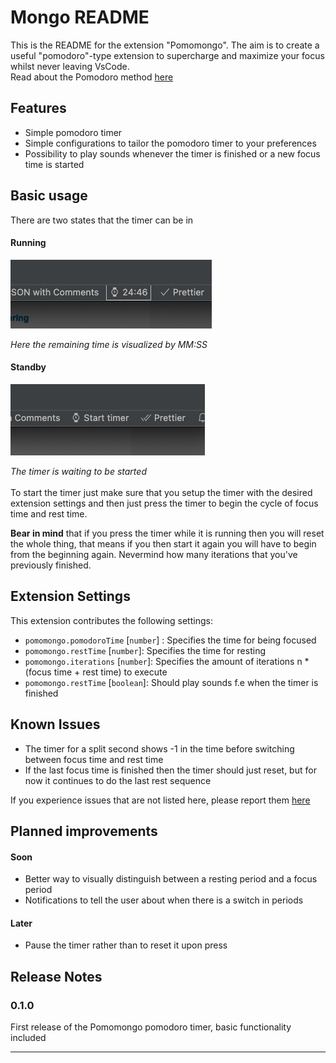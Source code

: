 # Mongo README

This is the README for the extension "Pomomongo". 
The aim is to create a useful "pomodoro"-type extension to supercharge and maximize your focus whilst never leaving VsCode.<br>
Read about the Pomodoro method [here](https://www.techtarget.com/whatis/definition/pomodoro-technique)

## Features

- Simple pomodoro timer
- Simple configurations to tailor the pomodoro timer to your preferences
- Possibility to play sounds whenever the timer is finished or a new focus time is started

## Basic usage

There are two states that the timer can be in
#### Running
![Pomomongo running state](/assets/running.png "Pomomongo running state")

*Here the remaining time is visualized by MM:SS*
#### Standby
![Pomomongo standby state](/assets/standby.png "Pomomongo standby state")

*The timer is waiting to be started*
<br><br>
To start the timer just make sure that you setup the timer with the desired extension settings and then just press the timer to begin the cycle of focus time and rest time.

**Bear in mind** that if you press the timer while it is running then you will reset the whole thing, that means if you then start it again you will have to begin from the beginning again. Nevermind how many iterations that you've previously finished.

## Extension Settings

This extension contributes the following settings:

* `pomomongo.pomodoroTime` [`number`] : Specifies the time for being focused
* `pomomongo.restTime` [`number`]: Specifies the time for resting
* `pomomongo.iterations` [`number`]: Specifies the amount of iterations n * (focus time + rest time) to execute
* `pomomongo.restTime` [`boolean`]: Should play sounds f.e when the timer is finished

## Known Issues

- The timer for a split second shows -1 in the time before switching between focus time and rest time
- If the last focus time is finished then the timer should just reset, but for now it continues to do the last rest sequence

If you experience issues that are not listed here, please report them [here](https://github.com/Mongosaurusrex/pomomongo/issues)

## Planned improvements
#### Soon
- Better way to visually distinguish between a resting period and a focus period
- Notifications to tell the user about when there is a switch in periods

#### Later
- Pause the timer rather than to reset it upon press

## Release Notes

### 0.1.0
First release of the Pomomongo pomodoro timer, basic functionality included

---
